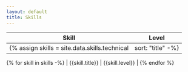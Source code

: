 ```yaml
---
layout: default
title: Skills
---
```


| Skill | Level |
| ---- | ---- |
{% assign skills = site.data.skills.technical | sort: "title" -%}
{% for skill in skills -%}
| {{skill.title}} | {{skill.level}} |
{% endfor %}
